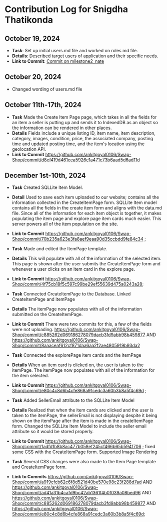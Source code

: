 # Contribution Log for Snigdha Thatikonda

## October 19, 2024

- **Task**: Set up initial users.md file and worked on roles.md file.
- **Details**: Described target users of application and their specific needs.
- **Link to Commit**: [Commit on milestone2_nate](https://github.com/ankitgoyal0106/Swap-Shop/commit/5813d410a8341f2daf6ca199776fae717fa2f802)

## October 20, 2024
- Changed wording of users.md file

## October 11th-17th, 2024
- **Task** Made the Create Item Page page, which takes in all the fields for an item a seller is putting up and sends it to IndexedDB as an object so the information can be rendered in other places. 
- **Details** Fields include a unique listing ID, item name, item description, category, images, condition, price, the associated company, posting time and updated posting time, and the item's location using the geolocation API. 
- **Link to Commit** https://github.com/ankitgoyal0106/Swap-Shop/commit/d8ef419d461eea5926e1a471c73b6aad5d6ad11d

## December 1st-10th, 2024
- **Task** Created SQLLite Item Model. 
- **Detail** Used to save each item uploaded to our website; contains all the information collected in the CreateItemPage form. SQLLite Item model contains all the fields in the create item form and aligns with the data.md file. Since all of the information for each item object is together, it makes populating the item page and explore page item cards much easier. This server powers all of the item population on the site.
- **Link to Commit** https://github.com/ankitgoyal0106/Swap-Shop/commit/70b235a623e3fa8aef9eaa90d35ccbdd9fe84c34 ;

- **Task** Made and edited the ItemPage template.
- **Details** This will populate with all of the information of the selected item. This page is shown after the user submits the CreateItemPage form and whenever a user clicks on an item card in the explore page. 
- **Link to Commit** https://github.com/ankitgoyal0106/Swap-Shop/commit/4f75cb18f5c597c99be29ef55639d475a0243a28;

- **Task** Connected CreateItemPage to the Database. Linked CreateItemPage and itemPage
- **Details** The itemPage now populates with all of the information submitted on the CreateItemPage.
- **Link to Commit** There were two commits for this, a few of the fields were not uploading. 
https://github.com/ankitgoyal0106/Swap-Shop/commit/c885262d069186278079dacb3fd9abb98b459877 
AND 
https://github.com/ankitgoyal0106/Swap-Shop/commit/8aaaceaf612cf871daa6aa2f2ae4805919b93da2 

- **Task** Connected the explorePage item cards and the itemPage
- **Details** When an item card is clicked on, the user is taken to the itemPage. The itemPage now populates with all of the information for the item selected.
- **Link to Commit** https://github.com/ankitgoyal0106/Swap-Shop/commit/e80c4c8d6b4cfe868a91cedc3a60b3b8a5f4c69d ;

- **Task** Added SellerEmail attribute to the SQLLite Item Model
- **Details** Realized that when the item cards are clicked and the user is taken to the itemPage, the sellerEmail is not displaying despite it being shown on the itemPage after the item is made in the createItemPage form. Changed the SQLLite Item Model to include the seller email attribute so it would be stored properly. 
- **Link to Commit**  https://github.com/ankitgoyal0106/Swap-Shop/commit/1adfd1b8b8ac477b058ef245cf466b65b5941706 ; 
fixed some CSS with the CreateItemPage form. Supported Image Rendering 

- **Task** Several CSS changes were also made to the Item Page template and CreateItemPage form. 
- **Link to Commits** 
    https://github.com/ankitgoyal0106/Swap-Shop/commit/a919cfcb62c6f8d521d40be570e98c23f288d7ad 
    AND 
    https://github.com/ankitgoyal0106/Swap-Shop/commit/ad41a31b4cafd9bc42ab1361f4b0f039a08bed96 
    AND 
    https://github.com/ankitgoyal0106/Swap-Shop/commit/c885262d069186278079dacb3fd9abb98b459877 
    AND 
    https://github.com/ankitgoyal0106/Swap-Shop/commit/e80c4c8d6b4cfe868a91cedc3a60b3b8a5f4c69d; 


